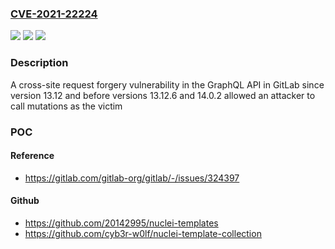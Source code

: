 ### [CVE-2021-22224](https://cve.mitre.org/cgi-bin/cvename.cgi?name=CVE-2021-22224)
![](https://img.shields.io/static/v1?label=Product&message=GitLab&color=blue)
![](https://img.shields.io/static/v1?label=Version&message=n%2Fa&color=blue)
![](https://img.shields.io/static/v1?label=Vulnerability&message=Cross-site%20request%20forgery%20(csrf)%20in%20GitLab&color=brighgreen)

### Description

A cross-site request forgery vulnerability in the GraphQL API in GitLab since version 13.12 and before versions 13.12.6 and 14.0.2 allowed an attacker to call mutations as the victim

### POC

#### Reference
- https://gitlab.com/gitlab-org/gitlab/-/issues/324397

#### Github
- https://github.com/20142995/nuclei-templates
- https://github.com/cyb3r-w0lf/nuclei-template-collection


